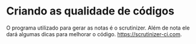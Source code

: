 # Criando as qualidade de códigos

O programa utilizado para gerar as notas é o scrutinizer. Além de nota ele dará algumas dicas para melhorar o código. https://scrutinizer-ci.com.
